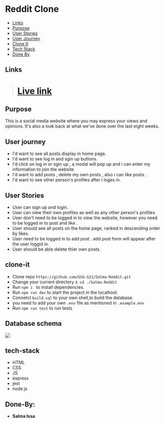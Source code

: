 
#  Reddit Clone

- [Links](#demo)
- [Purpose](#purpose)
- [User Stories](#user-stories)
- [User Journey](#user-journey)
- [Clone It](#clone-it)
- [Tech Stack](#tech-stack)
- [Done By](#Done-By)

## Links 
> #  [Live link](https://reddit-s.herokuapp.com/) 

## Purpose
This is a social media website where you may express your views and opinions.
It's also a look back at what we've done over the last eight weeks.

## User journey 

- I'd want to see all posts display in home page.
- I'd want to see log in and sgin up buttons.
- I'd click on log in or sgin up , a modal will pop up and i can enter my information to join the website 
-  I'd want to add posts , delete my own posts , also i can like posts .
- I'd want to see other person's profiles after i loges in.
## User Stories 

* User can sign up and login.
* User can view their own profiles as well as any other person's profiles
* User don't need to be logged in to view the website, however you need to be logged in to post and like . 
* User should see all posts on the home page, ranked in descending order by likes.
* User need to be logged in to add post . add post form will appear after the user loggid in.
* User should be able delete thier own posts.



## clone-it
- Clone repo `https://github.com/GSG-G11/Salma-Reddit.git`
- Change your current directory `$ cd ./Salma-Reddit`
- Run `npm i ` to install dependencies.
- Run `npm run dev` to start the project in the localhost.
- Connetct `build.sql` to your own shell,to build the database.
- you need to add your own `.env` file as mentioned in `.example.env`
- Run `npm run test` to run tests

## Database schema

![](https://i.imgur.com/E4XGvn2.png)

## tech-stack
- HTML
- CSS
- JS
- express
- jest
- node.js



## Done-By:
* **Salma Issa**
